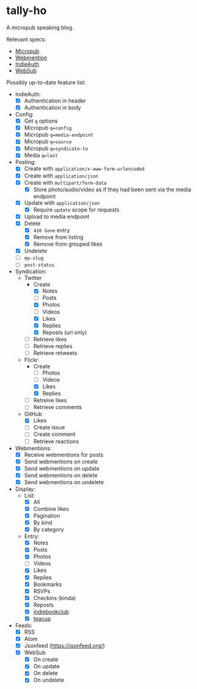 # tally-ho

A micropub speaking blog.

Relevant specs:

- [Micropub](https://www.w3.org/TR/micropub/)
- [Webmention](https://www.w3.org/TR/webmention/)
- [IndieAuth](https://www.w3.org/TR/indieauth/)
- [WebSub](https://www.w3.org/TR/websub/)

Possibly up-to-date feature list:

- IndieAuth:
  * [x] Authentication in header
  * [x] Authentication in body

- Config:
  * [x] Get `q` options
  * [x] Micropub `q=config`
  * [x] Micropub `q=media-endpoint`
  * [x] Micropub `q=source`
  * [x] Micropub `q=syndicate-to`
  * [x] Media `q=last`

- Posting:
  * [x] Create with `application/x-www-form-urlencoded`
  * [x] Create with `application/json`
  * [x] Create with `multipart/form-data`
    * [x] Store photo/audio/video as if they had been sent via the media endpoint
  * [x] Update with `application/json`
    * [x] Require `update` scope for requests
  * [x] Upload to media endpoint
  * [x] Delete
    * [x] `410 Gone` entry
    * [x] Remove from listing
    * [x] Remove from grouped likes
  * [x] Undelete
  * [ ] `mp-slug`
  * [ ] `post-status`

- Syndication:
  * Twitter
    * Create
        * [x] Notes
        * [ ] Posts
        * [x] Photos
        * [ ] Videos
        * [x] Likes
        * [x] Replies
        * [x] Reposts (url only)
    * [ ] Retrieve likes
    * [ ] Retrieve replies
    * [ ] Retrieve retweets
  * Flickr
    * Create
      * [ ] Photos
      * [ ] Videos
      * [x] Likes
      * [x] Replies
    * [ ] Retreive likes
    * [ ] Retrieve comments
  * GitHub
    * [x] Likes
    * [ ] Create issue
    * [ ] Create comment
    * [ ] Retrieve reactions

- Webmentions:
  * [x] Receive webmentions for posts
  * [x] Send webmentions on create
  * [x] Send webmentions on update
  * [x] Send webmentions on delete
  * [x] Send webmentions on undelete

- Display:
  * List:
    * [x] All
    * [x] Combine likes
    * [x] Pagination
    * [x] By kind
    * [x] By category
  * Entry:
    * [x] Notes
    * [x] Posts
    * [x] Photos
    * [ ] Videos
    * [x] Likes
    * [x] Replies
    * [x] Bookmarks
    * [x] RSVPs
    * [x] Checkins (kinda)
    * [x] Reposts
    * [x] [indiebookclub](https://indiebookclub.biz/)
    * [x] [teacup](https://teacup.p3k.io/)

- Feeds:
  * [x] RSS
  * [x] Atom
  * [x] Jsonfeed (<https://jsonfeed.org/>)
  * [x] WebSub
    * [x] On create
    * [x] On update
    * [x] On delete
    * [x] On undelete
